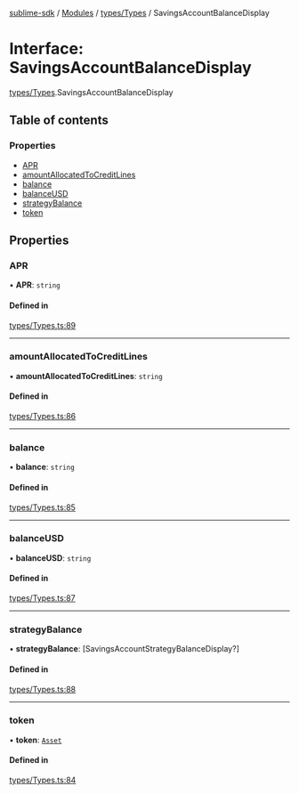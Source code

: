 [sublime-sdk](../README.md) / [Modules](../modules.md) / [types/Types](../modules/types_Types.md) / SavingsAccountBalanceDisplay

# Interface: SavingsAccountBalanceDisplay

[types/Types](../modules/types_Types.md).SavingsAccountBalanceDisplay

## Table of contents

### Properties

- [APR](types_Types.SavingsAccountBalanceDisplay.md#apr)
- [amountAllocatedToCreditLines](types_Types.SavingsAccountBalanceDisplay.md#amountallocatedtocreditlines)
- [balance](types_Types.SavingsAccountBalanceDisplay.md#balance)
- [balanceUSD](types_Types.SavingsAccountBalanceDisplay.md#balanceusd)
- [strategyBalance](types_Types.SavingsAccountBalanceDisplay.md#strategybalance)
- [token](types_Types.SavingsAccountBalanceDisplay.md#token)

## Properties

### APR

• **APR**: `string`

#### Defined in

[types/Types.ts:89](https://github.com/akshay111meher/sublime-sdk/blob/f53141a/src/types/Types.ts#L89)

___

### amountAllocatedToCreditLines

• **amountAllocatedToCreditLines**: `string`

#### Defined in

[types/Types.ts:86](https://github.com/akshay111meher/sublime-sdk/blob/f53141a/src/types/Types.ts#L86)

___

### balance

• **balance**: `string`

#### Defined in

[types/Types.ts:85](https://github.com/akshay111meher/sublime-sdk/blob/f53141a/src/types/Types.ts#L85)

___

### balanceUSD

• **balanceUSD**: `string`

#### Defined in

[types/Types.ts:87](https://github.com/akshay111meher/sublime-sdk/blob/f53141a/src/types/Types.ts#L87)

___

### strategyBalance

• **strategyBalance**: [SavingsAccountStrategyBalanceDisplay?]

#### Defined in

[types/Types.ts:88](https://github.com/akshay111meher/sublime-sdk/blob/f53141a/src/types/Types.ts#L88)

___

### token

• **token**: [`Asset`](types_Types.Asset.md)

#### Defined in

[types/Types.ts:84](https://github.com/akshay111meher/sublime-sdk/blob/f53141a/src/types/Types.ts#L84)
